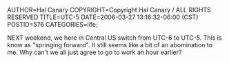 AUTHOR=Hal Canary
COPYRIGHT=Copyright Hal Canary / ALL RIGHTS RESERVED
TITLE=UTC-5
DATE=2006-03-27 13:16:32-06:00 (CST)
POSTID=576
CATEGORIES=life;

NEXT weekend, we here in Central US switch from UTC-6 to UTC-5. This is know as "springing forward". It still seems like a bit of an abomination to me. Why can't we all just agree to go to work an hour earlier?
